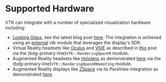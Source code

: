 # Supported Hardware

VTK can integrate with a number of specialized visualization hardware including:

- [Looking Glass](https://lookingglassfactory.com/), see the latest blog post
  [here](https://www.kitware.com/looking-glass-factory-expands-reach-into-rd-labs-with-new-holographic-kitware-integrations).
  The integration is achieved using an
  [external](https://github.com/Kitware/LookingGlassVTKModule) vtk module that leverages
  the display's SDK.
- Virtual Reality headsets like [Oculus](https://www.oculus.com)  and
  [VIVE](https://www.vive.com) as described in
  [this](https://www.kitware.com/using-virtual-reality-devices-with-vtk) post
  via the {bdg-primary-line}`VTK::RenderingOpenVR` module.
- Augmented Reality headsets like
  [Hololens](https://www.microsoft.com/en-us/hololens) as demonstrated
  [here](https://www.kitware.com/stream-vtk-to-the-hololens-2) via the
  {bdg-primary-line}`VTK::RenderingOpenXRRemoting` module.
- Augmented Reality displays like [ZSpace](https://zspace.com/) via its
  ParaView integration as demonstrated
  [here](https://www.kitware.com/zspace-device-support-coming-to-paraview).
